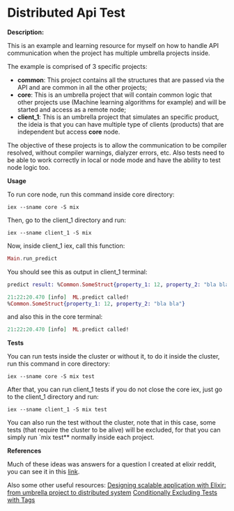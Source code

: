 # Distributed Api Test

**Description:**

This is an example and learning resource for myself on how to handle API communication when the project has multiple umbrella projects inside.

The example is comprised of 3 specific projects:

- **common**: This project contains all the structures that are passed via the API and are common in all the other projects;
- **core**: This is an umbrella project that will contain common logic that other projects use (Machine learning algorithms for example) and will be started and access as a remote node;
- **client_1**: This is an umbrella project that simulates an specific product, the ideia is that you can have multiple type of clients (products) that are independent but access **core** node.

The objective of these projects is to allow the communication to be compiler resolved, without compiler warnings, dialyzer errors, etc. Also tests need to be able to work correctly in local or node mode and have the ability to test node logic too.

**Usage**

To run core node, run this command inside core directory:

``` shell
iex --sname core -S mix
```

Then, go to the client_1 directory and run:
``` shell
iex --sname client_1 -S mix
```

Now, inside client_1 iex, call this function:

``` elixir
Main.run_predict
```

You should see this as output in client_1 terminal:
``` elixir
predict result: %Common.SomeStruct{property_1: 12, property_2: "bla bla"}

21:22:20.470 [info]  ML.predict called!
%Common.SomeStruct{property_1: 12, property_2: "bla bla"}
```

and also this in the core terminal:
``` elixir
21:22:20.470 [info]  ML.predict called!
```

**Tests**

You can run tests inside the cluster or without it, to do it inside the cluster, run this command in core directory:
``` shell
iex --sname core -S mix test
```

After that, you can run client_1 tests if you do not close the core iex, just go to the client_1 directory and run:
``` shell
iex --sname client_1 -S mix test
```

You can also run the test without the cluster, note that in this case, some tests (that require the cluster to be alive) will be excluded, for that you can simply run `mix test** normally inside each project.

**References**

Much of these ideas was answers for a question I created at elixir reddit, you can see it in this [link](https://www.reddit.com/r/elixir/comments/emtxxq/how_to_organize_multiple_umbrella_projects_that/).

Also some other useful resources:
[Designing scalable application with Elixir: from umbrella project to distributed system](https://medium.com/matic-insurance/designing-scalable-application-with-elixir-from-umbrella-project-to-distributed-system-42f28c7e62f1)
[Conditionally Excluding Tests with Tags](https://elixirschool.com/en/lessons/advanced/otp-distribution/#conditionally-excluding-tests-with-tags)
